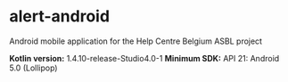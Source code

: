 # alert-android
Android mobile application for the Help Centre Belgium ASBL project

**Kotlin version:** 1.4.10-release-Studio4.0-1
**Minimum SDK:** API 21: Android 5.0 (Lollipop)

